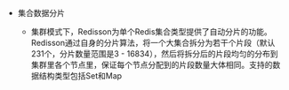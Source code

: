 - 集合数据分片

	- 集群模式下，Redisson为单个Redis集合类型提供了自动分片的功能。Redisson通过自身的分片算法，将一个大集合拆分为若干个片段（默认231个，分片数量范围是3 - 16834），然后将拆分后的片段均匀的分布到集群里各个节点里，保证每个节点分配到的片段数量大体相同。支持的数据结构类型包括Set和Map